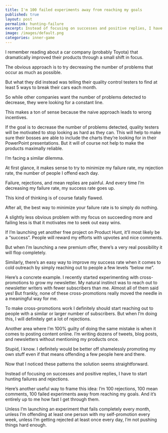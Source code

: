 ```yaml
---
title: I'm 100 failed experiments away from reaching my goals
published: true
layout: post
permalink: hunting-failure
excerpt: Instead of focusing on successes and positive replies, I have to start hunting failures and rejections.
image: /images/default.png
categories: inner-game
---
```


I remember reading about a car company (probably Toyota) that dramatically improved their products through a small shift in focus. 

The obvious approach is to try decreasing the number of problems that occur as much as possible. 

But what they did instead was telling their quality control testers to find at least 5 ways to break their cars each month. 

So while other companies want the number of problems detected to decrease, they were looking for a constant line. 

This makes a ton of sense because the naive approach leads to wrong incentives. 

If the goal is to decrease the number of problems detected, quality testers will be motivated to stop looking as hard as they can. This will help to make sure their bosses are able to include the charts they’re looking for in their PowerPoint presentations. But it will of course not help to make the products maximally reliable. 

I’m facing a similar dilemma. 

At first glance, it makes sense to try to minimize my failure rate, my rejection rate, the number of people I offend each day. 

Failure, rejections, and mean replies are painful. And every time I’m decreasing my failure rate, my success rate goes up.

This kind of thinking is of course fatally flawed. 

After all, the best way to minimize your failure rate is to simply do nothing. 

A slightly less obvious problem with my focus on succeeding more and failing less is that it motivates me to seek out easy wins. 

If I’m launching yet another free project on Product Hunt, it’ll most likely be a “success”. People will reward my efforts with upvotes and nice comments. 

But when I’m launching a new premium offer, there’s a very real possibility it will flop completely. 

Similarly, there’s an easy way to improve my success rate when it comes to cold outreach by simply reaching out to people a few levels “below me”. 

Here’s a concrete example. I recently started experimenting with cross-promotions to grow my newsletter. My natural instinct was to reach out to newsletter writers with fewer subscribers than me. Almost all of them said yes! But frankly, none of these cross-promotions really moved the needle in a meaningful way for me. 

To make cross-promotions work I definitely should start reaching out to people with a similar or larger number of subscribers. But when I’m doing this, I will definitely get a lot of rejections. 

Another area where I’m 100% guilty of doing the same mistake is when it comes to posting content online. I’m writing dozens of tweets, blog posts, and newsletters without mentioning my products once. 

Stupid, I know. I definitely would be better off shamelessly promoting my own stuff even if that means offending a few people here and there.

Now that I noticed these patterns the solution seems straightforward. 

Instead of focusing on successes and positive replies, I have to start hunting failures and rejections.

Here’s another useful way to frame this idea: I’m 100 rejections, 100 mean comments, 100 failed experiments away from reaching my goals. And it’s entirely up to me how fast I get through them. 

Unless I’m launching an experiment that fails completely every month, unless I’m offending at least one person with my self-promotion every week, unless I’m getting rejected at least once every day, I’m not pushing things hard enough.

